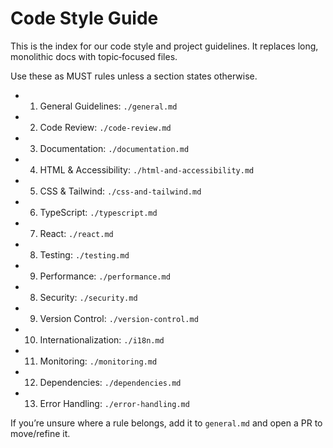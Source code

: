 # Code Style Guide

This is the index for our code style and project guidelines. It replaces long, monolithic docs with topic‑focused files.

Use these as MUST rules unless a section states otherwise.

- 1. General Guidelines: `./general.md`
- 2. Code Review: `./code-review.md`
- 3. Documentation: `./documentation.md`
- 4. HTML & Accessibility: `./html-and-accessibility.md`
- 5. CSS & Tailwind: `./css-and-tailwind.md`
- 6. TypeScript: `./typescript.md`
- 7. React: `./react.md`
- 8. Testing: `./testing.md`
- 9. Performance: `./performance.md`
- 8. Security: `./security.md`
- 9. Version Control: `./version-control.md`
- 10. Internationalization: `./i18n.md`
- 11. Monitoring: `./monitoring.md`
- 12. Dependencies: `./dependencies.md`
- 13. Error Handling: `./error-handling.md`

If you’re unsure where a rule belongs, add it to `general.md` and open a PR to move/refine it.
